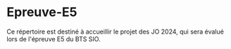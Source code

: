 # Epreuve-E5
Ce répertoire est destiné à accueillir le projet des JO 2024, qui sera évalué lors de l'épreuve E5 du BTS SIO.

